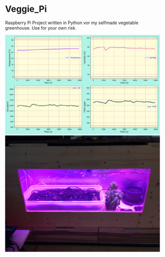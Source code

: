 # Veggie_Pi
Raspberry Pi Project written in Python vor my selfmade vegetable greenhouse.
Use for your own risk.

![Screenshot](plotexample.png)
![Screenshot](pic.png)

